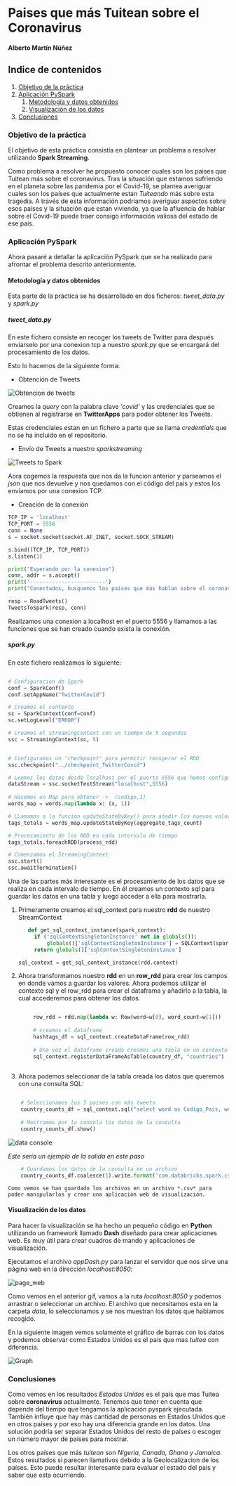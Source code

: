 # Paises que más Tuitean sobre el Coronavirus


#### Alberto Martín Núñez

## Indice de contenidos

1. [Objetivo de la práctica](#id1)
2. [Aplicación PySpark](#id2)
    1. [Metodología y datos obtenidos](#id2.1)
    2. [Visualización de los datos](#id2.2)
3. [Conclusiones](#id4)


### Objetivo de la práctica <a name="id1"></a>

El objetivo de esta práctica consistía en plantear un problema a resolver utilizando **Spark Streaming**.

Como problema a resolver he propuesto conocer cuales son los paises que Tuitean más sobre el coronavirus. Tras la situación que estamos sufriendo en el planeta sobre las pandemia por el Covid-19, se plantea averiguar cuales son los países que actualmente estan *Tuiteando* más sobre esta tragedia. A través de esta información podríamos averiguar aspectos sobre esos países y la situación que estan viviendo, ya que la afluencia de hablar sobre el Covid-19 puede traer consigo información valiosa del estado de ese país.

### Aplicación PySpark <a name="id2"></a>

Ahora pasaré a detallar la aplicación PySpark que se ha realizado para afrontar el problema descrito anteriormente.

#### Metodología y datos obtenidos <a name="id2.1"></a>

Esta parte de la práctica se ha desarrollado en dos ficheros: *tweet_data.py* y *spark.py*

##### tweet_data.py

En este fichero consiste en recoger los tweets de Twitter para después enviarselo por una conexion tcp a nuestro *spark.py* que se encargará del procesamiento de los datos.

Esto lo hacemos de la siguiente forma:

- Obtención de Tweets
  
![Obtencion de tweets](img/tweets.jpeg)

Creamos la *query* con la palabra clave *'covid'* y las credenciales que se obtienen al registrarse en **TwitterApps** para poder obtener los Tweets.

Estas credenciales estan en un fichero a parte que se llama *credentials* que no se ha incluido en el repositorio.

- Envío de Tweets a nuestro *sparkstreaming*
  
![Tweets to Spark](img/tweet_spark.jpeg)

Aora cogemos la respuesta que nos da la funcion anterior y parseamos el *json* que nos devuelve y nos quedamos con el código del pais y estos los enviamos por una conexion TCP.

- Creación de la conexión
 
```python
TCP_IP = 'localhost'
TCP_PORT = 5556
conn = None
s = socket.socket(socket.AF_INET, socket.SOCK_STREAM)

s.bind((TCP_IP, TCP_PORT))
s.listen(1)

print("Esperando por la conexion")
conn, addr = s.accept()
print('------------------------')
print("Conectados, busquemos los paises que más hablan sobre el coronavirus")

resp = ReadTweets()
TweetsToSpark(resp, conn)

```

Realizamos una conexion a localhost en el puerto 5556 y llamamos a las funciones que se han creado cuando exista la conexión.

##### spark.py

En este fichero realizamos lo siguiente:

```python

# Configuracion de Spark
conf = SparkConf()
conf.setAppName("TwitterCovid")

# Creamos el contexto
sc = SparkContext(conf=conf)
sc.setLogLevel("ERROR")

# Creamos el streamingContext con un tiempo de 5 segundos
ssc = StreamingContext(sc, 5)


# Configuramos un "checkpoint" para permitir recuperar el RDD
ssc.checkpoint("../checkpoint_TwitterCovid")

# Leemos los datos desde localhost por el puerto 5556 que hemos configurado tambien en el fichero "tweet_data.py"
dataStream = ssc.socketTextStream("localhost",5556)
  
# Hacemos un Map para obtener ->  (codigo,1)
words_map = words.map(lambda x: (x, 1)) 

# LLamamos a la funcion updateStateByKey() para añadir los nuevos valores que vamos obteniendo
tags_totals = words_map.updateStateByKey(aggregate_tags_count)

# Procesamiento de los RDD en cada intervalo de tiempo
tags_totals.foreachRDD(process_rdd)

# Comenzamos el StreamingContext
ssc.start()
ssc.awaitTermination()
```

Una de las partes más interesante es el procesamiento de los datos que se realiza en cada intervalo de tiempo. En él creamos un contexto sql para guardar los datos en una tabla y luego acceder a ella para mostrarla.

1. Primeramente creamos el sql_context para nuestro **rdd** de nuestro StreamContext
   
   ```python
      def get_sql_context_instance(spark_context):
        if ('sqlContextSingletonInstance' not in globals()):
            globals()['sqlContextSingletonInstance'] = SQLContext(spark_context)
        return globals()['sqlContextSingletonInstance']

   sql_context = get_sql_context_instance(rdd.context)


    ```

2. Ahora transformamos nuestro **rdd** en un **row_rdd** para crear los campos en donde vamos a guardar los valores. Ahora podemos utilizar el contexto sql y el row_rdd para crear el dataframa y añadirlo a la tabla, la cual accederemos para obtener los datos.

```python

        row_rdd = rdd.map(lambda w: Row(word=w[0], word_count=w[1]))
        
        # creamos el dataframe
        hashtags_df = sql_context.createDataFrame(row_rdd)
        
        # Una vez el dataframe creado creamos una tabla en un contexto sql con un nombre especifico
        sql_context.registerDataFrameAsTable(country_df, "countries")
      

```
3. Ahora podemos seleccionar de la tabla creada los datos que queremos con una consulta SQL:

```python

    # Seleccionamos los 5 paises con más tweets  
    country_counts_df = sql_context.sql("select word as Codigo_Pais, word_count as Num_Tweets from countries where word like 'Code-%'order by word_count desc limit 5")
    
    # Mostramos por la consola los datos de la consulta
    country_counts_df.show()
```

![data console](img/data_console.jpeg)

*Este sería un ejemplo de la salida en este paso*

```python    
    # Guardamos los datos de la consulta en un archivo
    country_counts_df.coalesce(1).write.format('com.databricks.spark.csv').mode('overwrite').option("header", "true").csv("/home/alberto/Documentos/Master_informatica/Computacion_en_la_nube/pyspark_twitter/data/country_file.csv")
   ```
    Como vemos se han guardado los archivos en un archivo *.csv* para poder manipularlos y crear una aplicación web de visualización.

#### Visualización de los datos <a name="id2.2"></a>

Para hacer la visualización se ha hecho un pequeño código en **Python** utilizando un framework llamado **Dash** diseñado para crear aplicaciones web. Es muy útil para crear cuadros de mando y aplicaciones de visualización.

Ejecutamos el archivo *appDash.py* para lanzar el servidor que nos sirve una página web en la dirección *localhost:8050*:

![page_web](gif/pyspark.gif)

Como vemos en el anterior gif, vamos a la ruta *localhost:8050* y podemos arrastrar o seleccionar un archivo. El archivo que necesitamos esta en la carpeta *data*, lo seleccionamos y se nos muestran los datos que habiamos recogido. 

En la siguiente imagen vemos solamente el gráfico de barras con los datos y podemos observar como Estados Unidos es el país que mas *tuitea* con diferencia.

![Graph](img/data_bar.jpeg)


### Conclusiones <a name="id3"></a>

Como vemos en los resultados *Estados Unidos* es el país que mas Tuitea sobre **coronavirus** actualmente. Tenemos que tener en cuenta que depende del tiempo que tengamos la aplicación pyspark ejecutada. También influye que hay más cantidad de personas en Estados Unidos que en otros países y por eso hay una diferencia grande en los datos. Una solución podría ser separar Estados Unidos del resto de países o escoger un número mayor de países para mostrar.

Los otros países que más *tuitean* son *Nigeria, Canada, Ghana y Jamaica*. Estos resultados si parecen llamativos debido a la Geolocalizacion de los países. Esto puede resultar interesante para evaluar el estado del país y saber que esta ocurriendo.
